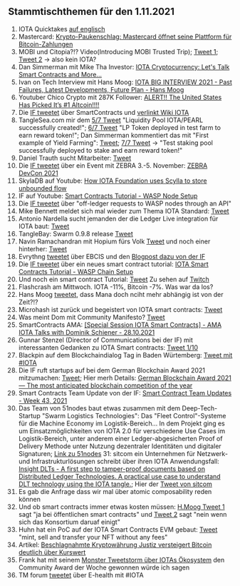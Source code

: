 ## Stammtischthemen für den 1.11.2021

1. IOTA Quicktakes [auf englisch](https://www.youtube.com/watch?v=JguUhe-10qI)
2. Mastercard: [Krypto-Paukenschlag: Mastercard öffnet seine Plattform für Bitcoin-Zahlungen](https://t3n.de/news/mastercard-bitcoin-zahlungen-1420045/)
3. MOBI und Citopia?!? Video(Introducing MOBI Trusted Trip); [Tweet 1](https://twitter.com/dltMOBI/status/1453000153305161733?s=20); [Tweet 2](https://twitter.com/dltMOBI/status/1453001780099493890?s=20) -> also kein IOTA?
4. Dan Simmerman mit Mike Tha Investor: [IOTA Cryptocurrency: Let's Talk Smart Contracts and More...](https://www.youtube.com/watch?v=1xrIbwYFWBE)
5. Ivan on Tech Interview mit Hans Moog: [IOTA BIG INTERVIEW 2021 - Past Failures, Latest Developments, Future Plan - Hans Moog](https://www.youtube.com/watch?v=jIghp3MnXIg)
6. Youtuber Chico Crypto mit 287K Follower: [ALERT!! The United States Has Picked It’s #1 Altcoin!!!!](https://youtu.be/kSonbhQkq_o?t=388)
7. Die [IF tweetet](https://twitter.com/iota/status/1453059032021934086?t=LVY1ndCGXSQRBPXgJRiDPA&s=19) über SmartContracts und [verlinkt Wiki IOTA](https://wiki.iota.org/learn/future/smart-contracts/smart-contracts-chains) 
8. TangleSea.com mir dem [5/7 Tweet](https://twitter.com/TangleSeaDeFi/status/1452938051026661379?s=20) "Liquidity Pool IOTA/PEARL successfully created!"; [6/7 Tweet](https://twitter.com/TangleSeaDeFi/status/1453300447754784775?s=20) "LP Token deployed in test farm to earn reward token!"; Dan Simmerman kommentiert das mit "First example of Yield Farming": [Tweet](https://twitter.com/DanSimerman/status/1453330267867918337?s=20); [7/7 Tweet](https://twitter.com/TangleSeaDeFi/status/1453662832470409226?s=20) -> "Test staking pool successfully deployed to stake and earn reward token!"
9. Daniel Trauth sucht Mitarbeiter: [Tweet](https://twitter.com/DanielTrauth/status/1452915904967323650?s=20)
10. Die [IF tweetet](https://twitter.com/iota/status/1452979255009333250?s=20) über ein Event mit ZEBRA 3.-5. November: [ZEBRA DevCon 2021](https://events.zebra.com/devcon_2021_registration)
11. SkylaDB auf Youtube: [How IOTA Foundation uses Scylla to store unbounded flow](https://www.youtube.com/watch?v=DURsnCOZBrQ=)
12. IF auf Youtube: [Smart Contracts Tutorial - WASP Node Setup](https://www.youtube.com/watch?v=G889YQDeYPo)
13. Die [IF tweetet](https://twitter.com/iota/status/1453013650936111111?s=20) über "off-ledger requests to WASP nodes through an API"
14. Mike Bennett meldet sich mal wieder zum Thema IOTA Standard: [Tweet](https://twitter.com/MikeHypercube/status/1453162077913223172?s=20)
15. Antonio Nardella sucht jemanden der die Ledger Live integration für IOTA baut: [Tweet](https://twitter.com/antonionardella/status/1453199549569318912?s=20)
16. TangleBay: Swarm 0.9.8 release [Tweet](https://twitter.com/TANGLEBAY/status/1452932665146019851?s=20)
17. Navin Ramachandran mit Hopium fürs Volk [Tweet](https://twitter.com/navinram999/status/1453306559753297927?s=20) und noch einer hinterher: [Tweet](https://twitter.com/navinram999/status/1453317710079725570?s=20)
18. Evrythng [tweetet](https://twitter.com/EVRYTHNG/status/1453331911074529290?s=20) über EBCIS und den [Blogpost dazu von der IF](https://blog.iota.org/epcis-2-0-a-global-standard-to-build-trusted-and-decentralized-supply-chains-with-iota/)
19. Die [IF tweetet](https://twitter.com/iota/status/1453330977284149248?s=20) über ein neues smart contract tutorial: [IOTA Smart Contracts Tutorial - WASP Chain Setup](https://www.youtube.com/watch?v=3mLpV_neB6I)
20. Und noch ein smart contract Tutorial: [Tweet](https://twitter.com/kranirudha/status/1453277390155747330?s=20) Zu sehen auf [Twitch](https://www.twitch.tv/iotadev)
21. Flashcrash am Mittwoch. IOTA -11%, Bitcoin -7%. Was war da los?
22. Hans Moog [tweetet](https://twitter.com/hus_qy/status/1453134441518358534?s=20), dass Mana doch nciht mehr abhängig ist von der Zeit?!?
23. Microhash ist zurück und begeistert von IOTA smart contracts: [Tweet](https://twitter.com/micro_hash/status/1452977455619321863?s=20)
24. Was meint Dom mit Community Manifesto? [Tweet](https://twitter.com/DomSchiener/status/1453339853895213057?s=20)
25. SmartContracts AMA: [[Special Session IOTA Smart Contracts] - AMA IOTA Talks with Dominik Schiener - 28.10.2021](https://www.youtube.com/watch?v=fJDNWWfBvTI)
26. Gunnar Stenzel (Director of Communications bei der IF) mit interessanten Gedanken zu IOTA Smart contracts: [Tweet 1/10](https://twitter.com/Gunnar_Stenzel/status/1453625790621437954?s=20)
27. Blackpin auf dem Blockchaindialog Tag in Baden Würtemberg: [Tweet mit #IOTA](https://twitter.com/BLACKPIN_GmbH/status/1453668239167434760?t=qQfx4Vjwe6VDScZSX446uw&s=19)
28. Die IF ruft startups auf bei dem German Blockchain Award 2021 mitzumachen: [Tweet](https://twitter.com/iota/status/1453617606049607682?s=20); Hier merh Details: [German Blockchain Award 2021 — The most anticipated blockchain competition of the year](https://medium.com/@blockrocket/german-blockchain-award-2021-the-most-anticipated-blockchain-competition-of-the-year-b5e7716b12b8)
29. Smart Contracts Team Update von der IF: [Smart Contract Team Updates - Week 43, 2021](https://github.com/iotaledger/wasp/blob/v0.2.1/teamupdates/update-43-2021.md)
30. Das Team von 51nodes baut etwas zusammen mit dem Deep-Tech-Startup "Swarm Logistics Technologies": Das "Fleet Control"-Systeme für die Machine Economy im Logistik-Bereich...
In dem Projekt ging es um Einsatzmöglichkeiten von IOTA 2.0 für verschiedene Use Cases im Logistik-Bereich, unter anderem einer Ledger-abgesicherten Proof of Delivery Methode unter Nutzung dezentraler Identitäten und digitaler Signaturen; [Link zu 51nodes](https://www.linkedin.com/posts/51nodes_enabling-the-crypto-economy-51nodes-die-activity-6858283830772568064-w7hw)
31: sitcom ein Unternehmen für Netzwerk- und Infrastrukturlösungen schreibt über ihren IOTA Anwendungsfall: [Insight DLTs - A first step to tamper-proof documents based on Distributed Ledger Technologies. A practical use case to understand DLT technology using the IOTA tangle.](https://www.siticom.online/tangle-dlt-5g-part-ii); Hier der [Tweet von sitcom](https://twitter.com/Siticom_GmbH/status/1453701940823666690?s=20)
32. Es gab die Anfrage dass wir mal über atomic composability reden können
33. Und ob smart contracts immer etwas kosten müssen: [H.Moog Tweet 1](https://twitter.com/hus_qy/status/1453696954832232457?s=20) sagt "ja bei öffentlichen smart contracts" und [Tweet 2](https://twitter.com/hus_qy/status/1453700058390609924?s=20) sagt "nein wenn sich das Konsortium daruaf einigt"
34. Huhn hat ein PoC auf der IOTA Smart Contracts EVM gebaut: [Tweet](https://twitter.com/huhn511/status/1453713547901509634?s=20) "mint, sell and transfer your NFT without any fees"
35. Artikel: [Beschlagnahmte Kryptowährung Justiz versteigert Bitcoin deutlich über Kurswert](https://www.spiegel.de/netzwelt/web/bitcoin-justiz-versteigert-beschlagnahmte-kryptowaehrung-deutlich-ueber-kurswert-a-1bb47f75-d61b-46c4-b050-2b98e320cd3d)
36. Frank hat mit seinem [Monster Tweetstorm über IOTAs Ökosystem](https://twitter.com/2779530283Mi/status/1440241364084477954?s=20) den Community Award der Woche gewonnen würde ich sagen
37. TM forum [tweetet](https://twitter.com/tmforumorg/status/1453706080291336198?s=20) über E-health mit #IOTA

